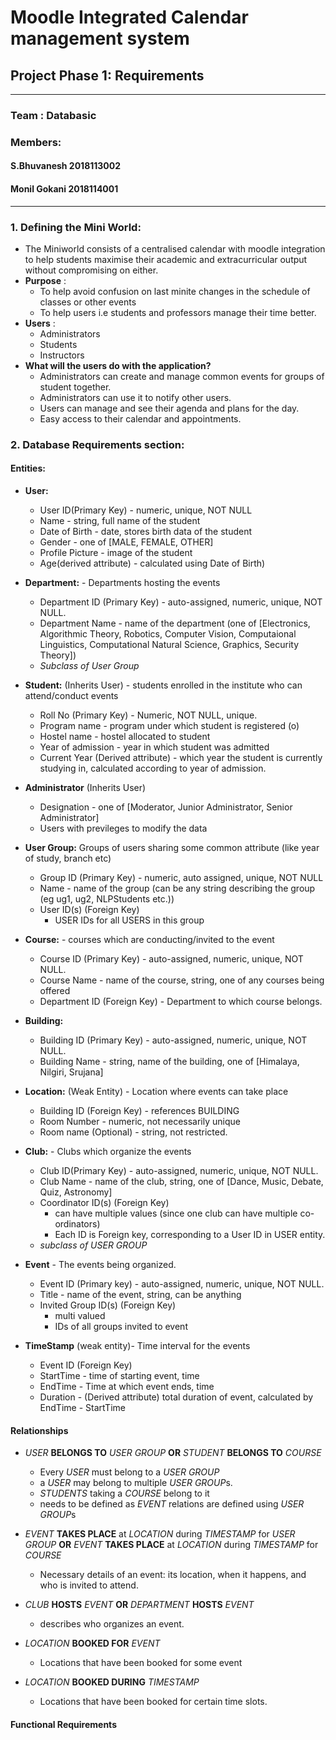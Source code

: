 # Moodle Integrated Calendar management system
## Project Phase 1: Requirements
 
---
### Team : Databasic
### Members: 
#### S.Bhuvanesh 2018113002
#### Monil Gokani 2018114001

---

### 1. Defining the Mini World:

+ The Miniworld consists of a centralised calendar with moodle integration to help students maximise their academic and extracurricular output without compromising on either.
+ **Purpose**    : 
  + To help avoid confusion on last minite changes in the schedule of classes or other events
  + To help users i.e students and professors manage their time better.
+ **Users** :
  + Administrators
  + Students 
  + Instructors
+ **What will the users do with the application?**
  + Administrators can create and manage common events for groups of student together.
  + Administrators can use it to notify other users.
  + Users can manage and see their agenda and plans for the day.
  + Easy access to their calendar and appointments.
  

###   2. Database Requirements section:

#### Entities:

+   **User:**
    +   User ID(Primary Key) - numeric, unique, NOT NULL
    +   Name - string, full name of the student
    +   Date of Birth - date, stores birth data of the student
    +   Gender - one of [MALE, FEMALE, OTHER]
    +   Profile Picture - image of the student
    +   Age(derived attribute) - calculated using Date of Birth)

+   **Department:** - Departments hosting the events
    + Department ID (Primary Key) - auto-assigned, numeric, unique, NOT NULL.
    + Department Name - name of the department (one of [Electronics, Algorithmic Theory, Robotics, Computer Vision, Computaional Linguistics, Computational Natural Science, Graphics, Security Theory])
    + *Subclass of User Group*

+ **Student:** (Inherits User) - students enrolled in the institute who can attend/conduct events
  + Roll No (Primary Key) - Numeric, NOT NULL, unique.
  + Program name - program under which student is registered (o)
  + Hostel name - hostel allocated to student
  + Year of admission - year in which student was admitted 
  + Current Year (Derived attribute) - which year the student is currently studying in, calculated according to year of admission. 

+ **Administrator** (Inherits User)
  + Designation - one of [Moderator, Junior Administrator, Senior Administrator]
  + Users with previleges to modify the data 

+   **User Group:**
    Groups of users sharing some common attribute (like year of study, branch etc)
    +   Group ID (Primary Key) - numeric, auto assigned, unique, NOT NULL
    +   Name - name of the group (can be any string describing the group (eg ug1, ug2, NLPStudents etc.))
    +   User ID(s) (Foreign Key)
        + USER IDs for all USERS in this group

+   **Course:** - courses which are conducting/invited to the event
    + Course ID (Primary Key) - auto-assigned, numeric, unique, NOT NULL.
    + Course Name - name of the course, string, one of any courses being offered
    + Department ID (Foreign Key) - Department to which course belongs.

+   **Building:**
    +   Building ID (Primary Key) - auto-assigned, numeric, unique, NOT NULL.
    +   Building Name - string, name of the building, one of [Himalaya, Nilgiri, Srujana]

+   **Location:** (Weak Entity) - Location where events can take place
    +   Building ID (Foreign Key) - references BUILDING
    +   Room Number - numeric, not necessarily unique
    +   Room name (Optional) - string, not restricted.
  
+   **Club:** - Clubs which organize the events
    +   Club ID(Primary Key) - auto-assigned, numeric, unique, NOT NULL.
    +   Club Name - name of the club, string, one of [Dance, Music, Debate, Quiz, Astronomy]
    +   Coordinator ID(s) (Foreign Key)
        +   can have multiple values (since one club can have multiple co-ordinators)
        +   Each ID is Foreign key, corresponding to a User ID in USER entity.
     +  *subclass of USER GROUP*
    
+   **Event** - The events being organized.
    +   Event ID (Primary key) - auto-assigned, numeric, unique, NOT NULL.
    +   Title - name of the event, string, can be anything
    +   Invited Group ID(s) (Foreign Key)
        +   multi valued
        +   IDs of all groups invited to event
    
+   **TimeStamp** (weak entity)- Time interval for the events
    +   Event ID (Foreign Key)
    +   StartTime - time of starting event, time
    +   EndTime - Time at which event ends, time
    +   Duration - (Derived attribute) total duration of event, calculated by EndTime - StartTime
 
 #### Relationships
 
 +  *USER* **BELONGS TO** _USER GROUP_ **OR** *STUDENT* **BELONGS TO** *COURSE*
    +   Every *USER* must belong to a *USER GROUP*
    +   a *USER* may belong to multiple *USER GROUP*s.
    +   *STUDENTS* taking a *COURSE* belong to it
    +   needs to be defined as *EVENT* relations are defined using *USER GROUP*s
    
  + _EVENT_ **TAKES PLACE** at _LOCATION_ during _TIMESTAMP_ for _USER GROUP_ **OR** _EVENT_ **TAKES PLACE** at _LOCATION_ during _TIMESTAMP_ for _COURSE_
    +   Necessary details of an event: its location, when it happens, and who is invited to attend.
    
  + _CLUB_ **HOSTS** _EVENT_ **OR** _DEPARTMENT_ **HOSTS** _EVENT_
    +   describes who organizes an event.   
  
  + _LOCATION_ **BOOKED FOR** _EVENT_
    +   Locations that have been booked for some event
  
  + *LOCATION* **BOOKED DURING** *TIMESTAMP*
    +   Locations that have been booked for certain time slots.
  
  #### Functional Requirements
  
  
